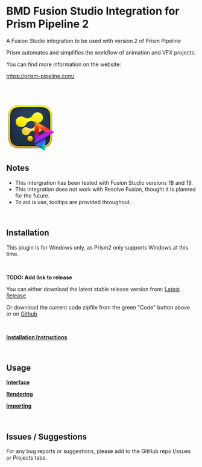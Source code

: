 # **BMD Fusion Studio Integration for Prism Pipeline 2**
A Fusion Studio integration to be used with version 2 of Prism Pipeline 

Prism automates and simplifies the workflow of animation and VFX projects.

You can find more information on the website:

https://prism-pipeline.com/

<br/><br/>

![Prism](Docs/DocsImages/Fusion-Prism.png)

## **Notes**

- This intergration has been tested with Fusion Studio versions 18 and 19.
- This integration does not work with Resolve Fusion, thought it is planned for the future.
- To aid is use, tooltips are provided throughout.

<br/>

## **Installation**

This plugin is for Windows only, as Prism2 only supports Windows at this time.

<br/>

**TODO: Add link to release**

You can either download the latest stable release version from: [Latest Release](https://github.com/Animatect/Prism2_PluginFusion/releases/latest)

Or download the current code zipfile from the green "Code" button above or on [Github](https://Animatect/Prism2_PluginFusion)

<br/>

[**Installation Instructions**](Docs/Installation.md)

<br/>

## **Usage**

[**Interface**](Docs/Interface.md)

[**Rendering**](Docs/Rendering.md)

[**Importing**](Docs/Importing.md)


<br/>


## **Issues / Suggestions**

For any bug reports or suggestions, please add to the GitHub repo I/ssues or Projects tabs.
